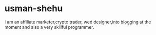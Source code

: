 # usman-shehu
I am an affiliate marketer,crypto trader, wed designer,into blogging at the moment and also a very skillful programmer.
